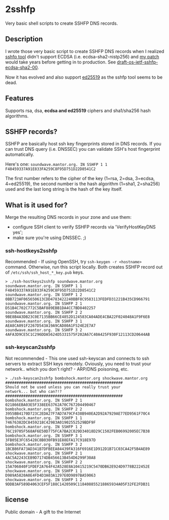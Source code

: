 # 2sshfp

Very basic shell scripts to create SSHFP DNS records.

## Description

I wrote those very basic script to create SSHFP DNS records when I realized 
[sshfp tool](https://github.com/xelerance/sshfp) didn't support ECDSA (i.e. 
ecdsa-sha2-nistp256) and [my patch](https://github.com/xelerance/sshfp/pull/2) 
would take years before getting in to production. See [draft-os-ietf-sshfp-ecdsa-sha2-00](http://tools.ietf.org/html/draft-os-ietf-sshfp-ecdsa-sha2-00).

Now it has evolved and also support [ed25519](http://tools.ietf.org/html/draft-moonesamy-sshfp-ed25519-01) 
as the sshfp tool seems to be dead.

## Features
Supports rsa, dsa, **ecdsa and ed25519** ciphers and sha1/sha256 hash algorithms.

## SSHFP records?

SSHFP are basically host ssh key fingerprints stored in DNS records. If you can trust DNS 
query (i.e. DNSSEC) you can validate SSH's host fingerprint automatically.

Here's one: 
```soundwave.mantor.org. IN SSHFP 1 1 F48459337A91E833FA259C8F95D751D22D8541C2```

The first number refers to the cipher of the key (1=rsa, 2=dsa, 3=ecdsa, 4=ed25519), the second number is the 
hash algorithm (1=sha1, 2=sha256) used and the last long string is the hash of the key itself.

## What is it used for?

Merge the resulting DNS records in your zone and use them: 

  - configure SSH client to verify SSHFP records via 'VerifyHostKeyDNS yes';
  - make sure you're using DNSSEC. ;)

### ssh-hostkeys2sshfp

Recommended - If using OpenSSH, try `ssh-keygen -r <hostname>` command. Otherwise, run this script 
locally. Both creates SSHFP record out of `/etc/ssh/ssh_host_*_key.pub` keys.

    > ./ssh-hostkeys2sshfp soundwave.mantor.org
    soundwave.mantor.org. IN SSHFP 1 1 F48459337A91E833FA259C8F95D751D22D8541C2
    soundwave.mantor.org. IN SSHFP 1 2 0BB723AF065650613CDD4783422240BBF8C9583113FEDFD31221B435CD966791
    soundwave.mantor.org. IN SSHFP 2 1 D51B4C702C772C5BAF889EBB1DA4CC7BD8402257
    soundwave.mantor.org. IN SSHFP 2 2 9BE8B4A3DB23C0E7135BB66CE4852D124583CA04ADE4CBA22F024048A1F9F6E8
    soundwave.mantor.org. IN SSHFP 3 1 AEA8CA091F2267D543A19A9CAD80A1F524E2E7A7
    soundwave.mantor.org. IN SSHFP 3 2 4AFA3D9CE5C1C296DDA5624D5331575F202A67C40A425F930F12113CD20644AB

### ssh-keyscan2sshfp

Not recommended - This one used ssh-keyscan and connects to ssh servers to extract SSH keys remotely. 
Oviously, you need to trust your network.. which you don't right? - ARP/DNS poisoning, etc. 

    > ./ssh-keyscan2sshfp bombshock.mantor.org shockwave.mantor.org
    ####################################################
    Should not be used unless you can really trust your
    network... but who can?!?
    ####################################################
    bombshock.mantor.org. IN SSHFP 2 1 021866EBA03E5F338EE63762A70C767204490467
    bombshock.mantor.org. IN SSHFP 2 2 3955BB4170D723C2EDA27F7AD7A79CF438B940EA2D92A7929AE77ED9561F70C4
    bombshock.mantor.org. IN SSHFP 1 1 74676382DC8459218C42983A01902552529BDF9F
    bombshock.mantor.org. IN SSHFP 1 2 76C19705F568AF6E50D775FCA7BA2C029D34018D29C1502FEB06992005EC7B38
    bombshock.mantor.org. IN SSHFP 3 1 3FB05E3FC65428C8B030FB91E88EFA17C918E97D
    bombshock.mantor.org. IN SSHFP 3 2 1BCB86FA73AD341B7DFBEEA84439FA316F6916E1D912D1B71C03CA42F5B4AE89
    shockwave.mantor.org. IN SSHFP 2 1 4AC5A2243CEB9D7174DB456613B454D6299F30A8
    shockwave.mantor.org. IN SSHFP 2 2 15A706840F1FDEF2A764F42A528E8A10415219C5470DB62E924D9778B222452E
    shockwave.mantor.org. IN SSHFP 1 1 D989A5820A0E4FD4D3A03A1297E0D9897BA59063
    shockwave.mantor.org. IN SSHFP 1 2 9DDB3AF589D4063CEF5F188C1420509C118408855218865934A05F32FE2FDB31

## license

Public domain - A gift to the Internet

